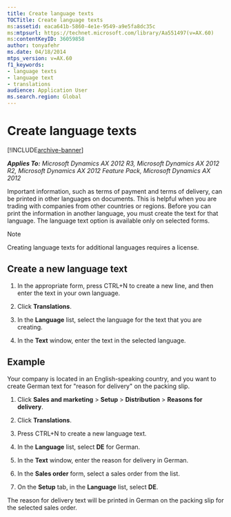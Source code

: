 ```yaml
---
title: Create language texts
TOCTitle: Create language texts
ms:assetid: eaca641b-5860-4e1e-9549-a9e5fa8dc35c
ms:mtpsurl: https://technet.microsoft.com/library/Aa551497(v=AX.60)
ms:contentKeyID: 36059858
author: tonyafehr
ms.date: 04/18/2014
mtps_version: v=AX.60
f1_keywords:
- language texts
- language text
- translations
audience: Application User
ms.search.region: Global
---
```


# Create language texts 


[!INCLUDE[archive-banner](includes/archive-banner.md)]


_**Applies To:** Microsoft Dynamics AX 2012 R3, Microsoft Dynamics AX 2012 R2, Microsoft Dynamics AX 2012 Feature Pack, Microsoft Dynamics AX 2012_

Important information, such as terms of payment and terms of delivery, can be printed in other languages on documents. This is helpful when you are trading with companies from other countries or regions. Before you can print the information in another language, you must create the text for that language. The language text option is available only on selected forms.


> [!NOTE]
> <P>Creating language texts for additional languages requires a license.</P>



## Create a new language text

1.  In the appropriate form, press CTRL+N to create a new line, and then enter the text in your own language.

2.  Click **Translations**.

3.  In the **Language** list, select the language for the text that you are creating.

4.  In the **Text** window, enter the text in the selected language.

## Example

Your company is located in an English-speaking country, and you want to create German text for "reason for delivery" on the packing slip.

1.  Click **Sales and marketing** \> **Setup** \> **Distribution** \> **Reasons for delivery**.

2.  Click **Translations**.

3.  Press CTRL+N to create a new language text.

4.  In the **Language** list, select **DE** for German.

5.  In the **Text** window, enter the reason for delivery in German.

6.  In the **Sales order** form, select a sales order from the list.

7.  On the **Setup** tab, in the **Language** list, select **DE**.

The reason for delivery text will be printed in German on the packing slip for the selected sales order.

  


